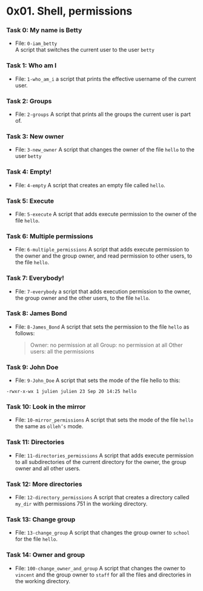 # 0x01. Shell, permissions
### Task 0: My name is Betty  
- File: `0-iam_betty`  
A script that switches the current user to the user `betty` 

### Task 1: Who am I  
- File: `1-who_am_i`
a script that prints the effective username of the current user.

### Task 2: Groups 
- File: `2-groups`
A script that prints all the groups the current user is part of.

### Task 3: New owner  
- File: `3-new_owner`
A script that changes the owner of the file `hello` to the user `betty`

### Task 4: Empty! 
- File: `4-empty`
A script that creates an empty file called `hello`.

### Task 5: Execute 
- File: `5-execute`
A script that adds execute permission to the owner of the file `hello`.

### Task 6: Multiple permissions 
- File: `6-multiple_permissions`
A script that adds execute permission to the owner and the group owner, and read permission to other users, to the file `hello`.

### Task 7: Everybody!  
- File: `7-everybody`
a script that adds execution permission to the owner, the group owner and the other users, to the file `hello`.

### Task 8: James Bond 
- File: `8-James_Bond`
A script that sets the permission to the file `hello` as follows:

    >Owner: no permission at all
    >Group: no permission at all
    >Other users: all the permissions

### Task 9: John Doe 
- File: `9-John_Doe`
A script that sets the mode of the file hello to this:
```
-rwxr-x-wx 1 julien julien 23 Sep 20 14:25 hello
```

### Task 10: Look in the mirror 
- File: `10-mirror_permissions`
A script that sets the mode of the file `hello` the same as `olleh’s` mode.

### Task 11: Directories  
- File: `11-directories_permissions`
A script that adds execute permission to all subdirectories of the current directory for the owner, the group owner and all other users.

### Task 12: More directories 
- File: `12-directory_permissions`
A script that creates a directory called `my_dir` with permissions 751 in the working directory.

### Task 13: Change group 
- File: `13-change_group`
A script that changes the group owner to `school` for the file `hello`.

### Task 14: Owner and group  
- File: `100-change_owner_and_group`
A script that changes the owner to `vincent` and the group owner to `staff` for all the files and directories in the working directory.
